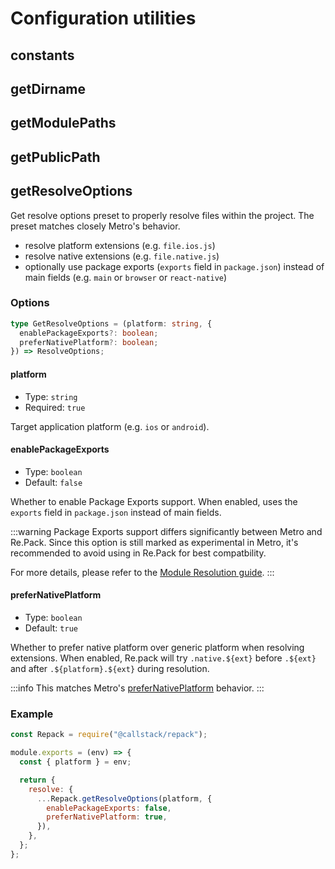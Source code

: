 # Configuration utilities

## constants

## getDirname

## getModulePaths

## getPublicPath

## getResolveOptions

Get resolve options preset to properly resolve files within the project. The preset matches closely Metro's behavior.

- resolve platform extensions (e.g. `file.ios.js`)
- resolve native extensions (e.g. `file.native.js`)
- optionally use package exports (`exports` field in `package.json`) instead of main fields (e.g. `main` or `browser` or `react-native`)

### Options

```ts
type GetResolveOptions = (platform: string, {
  enablePackageExports?: boolean;
  preferNativePlatform?: boolean;
}) => ResolveOptions;
```

#### platform

- Type: `string`
- Required: `true`

Target application platform (e.g. `ios` or `android`).

#### enablePackageExports

- Type: `boolean`
- Default: `false`

Whether to enable Package Exports support. When enabled, uses the `exports` field in `package.json` instead of main fields.

:::warning
Package Exports support differs significantly between Metro and Re.Pack. Since this option is still marked as experimental in Metro, it's recommended to avoid using in Re.Pack for best compatbility.

For more details, please refer to the [Module Resolution guide](../guides/module-resolution).
:::

#### preferNativePlatform

- Type: `boolean`
- Default: `true`

Whether to prefer native platform over generic platform when resolving extensions. When enabled, Re.pack will try `.native.${ext}` before `.${ext}` and after `.${platform}.${ext}` during resolution.

:::info
This matches Metro's [preferNativePlatform](https://metrobundler.dev/docs/resolution#prefernativeplatform-boolean) behavior.
:::

### Example

```js title=rspack.config.cjs
const Repack = require("@callstack/repack");

module.exports = (env) => {
  const { platform } = env;

  return {
    resolve: {
      ...Repack.getResolveOptions(platform, {
        enablePackageExports: false,
        preferNativePlatform: true,
      }),
    },
  };
};
```
